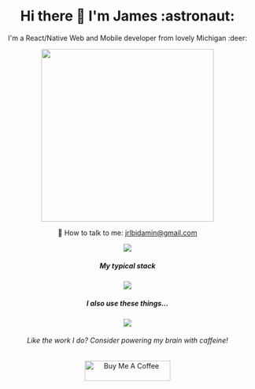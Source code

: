 <h1 align='center'>
  Hi there 👋 I'm James :astronaut:
</h1>

<p align='center'>I'm a React/Native Web and Mobile developer from lovely Michigan :deer: </p>

<p align='center'>
  <a href="#"><img src="https://github-readme-stats.vercel.app/api?username=lundjrl&show_icons=true&count_private=true&theme=tokyonight" width="350"></a>
</p>

<p align='center'>
  📱 How to talk to me: <a href='mailto:jrlbidamin@gmail.com'>jrlbidamin@gmail.com</a>
</p>

<!--
<p align='center'>
  <a href="#" style="cursor: default"><img src="https://komarev.com/ghpvc/?username=lundjrl&color=brightgreen"></a>
</p>
-->

<p align='center'>
<!--  Main: https://github-readme-stats.vercel.app  -->
<!--  Personal: https://github-readme-stats-lovat-psi.vercel.app  -->
  <img src="https://github-readme-stats.vercel.app/api/top-langs/?username=lundjrl&count_private=true&layout=compact&hide=PlpgSQL,jupyter%20notebook,html,objective-c,css,ruby,c%2B%2B,c,lex,perl,yacc,java,makefile,vim%20script,starlark,scss,objective-c%2B%2B&langs_count=8">
</p>

<h5 align="center">My typical stack</h5>
<p align="center">
  <a href="https://skillicons.dev">
    <img src="https://skillicons.dev/icons?i=ts,nextjs,graphql,tailwind,nodejs,docker,postgres" /> <!--- html, --->
  </a>
</p>

<h5 align="center">I also use these things...</h5>
<p align="center">
  <a href="https://skillicons.dev">
    <img src="https://skillicons.dev/icons?i=react,vue,firebase,figma,postgres,mysql,vercel,aws,androidstudio,swift,postman,linux,git,bash" /> <!--- html, --->
  </a>
</p>

<h6 align='center'>Like the work I do? Consider powering my brain with caffeine!</h6>
<div align='center'>
<a href="https://www.buymeacoffee.com/lundjrl" target="_blank" align="center"><img src="https://cdn.buymeacoffee.com/buttons/default-orange.png" alt="Buy Me A Coffee" height="41" width="174"></a>
</div>

<!--
**lundjrl/lundjrl** is a ✨ _special_ ✨ repository because its `README.md` (this file) appears on your GitHub profile.

Here are some ideas to get you started:

- 🔭 I’m currently working on ...
- 🌱 I’m currently learning ...
- 👯 I’m looking to collaborate on ...
- 🤔 I’m looking for help with ...
- 💬 Ask me about ...
- 📫 How to reach me: ...
- 😄 Pronouns: ...
- ⚡ Fun fact: ...
-->
